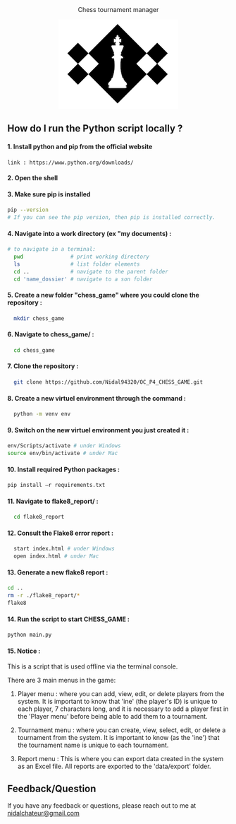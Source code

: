 <center>
Chess tournament manager
</center> 

<p align="center">
  <img src="./icon.png" alt="icon">
</p>


## How do I run the Python script locally ?

#### 1. Install python and pip from the official website

    link : https://www.python.org/downloads/


#### 2. Open the shell

#### 3. Make sure pip is installed

```bash 
pip --version
# If you can see the pip version, then pip is installed correctly.
```


#### 4. Navigate into a work directory (ex "my documents) :

```bash 
# to navigate in a terminal:
  pwd               # print working directory
  ls                # list folder elements
  cd ..             # navigate to the parent folder
  cd 'name_dossier' # navigate to a son folder 
```

#### 5. Create a new folder "chess_game" where you could clone the repository :

```bash
  mkdir chess_game
```

#### 6. Navigate to chess_game/ :

```bash
  cd chess_game
```

#### 7. Clone the repository :

```bash
  git clone https://github.com/Nidal94320/OC_P4_CHESS_GAME.git
```

#### 8. Create a new virtuel environment through the command :

```bash
  python -m venv env
```

#### 9. Switch on the new virtuel environment you just created it :
```bash
env/Scripts/activate # under Windows
source env/bin/activate # under Mac
```
#### 10. Install required Python packages :

```bash
pip install –r requirements.txt
```
#### 11. Navigate to flake8_report/ :

```bash
  cd flake8_report
```
#### 12. Consult the Flake8 error report :

```bash
  start index.html # under Windows
  open index.html # under Mac
```
#### 13. Generate a new flake8 report :

```bash
cd ..
rm -r ./flake8_report/*
flake8
```

#### 14. Run the script to start CHESS_GAME :

```bash
python main.py

```
#### 15. Notice :

This is a script that is used offline via the terminal console.

There are 3 main menus in the game:

1. Player menu : where you can add, view, edit, or delete players from the system. It is important to know that 'ine' (the player's ID) is unique to each player, 7 characters long, and it is necessary to add a player first in the 'Player menu' before being able to add them to a tournament.

2. Tournament menu : where you can create, view, select, edit, or delete a tournament from the system. It is important to know (as the 'ine') that the tournament name is unique to each tournament.

3. Report menu : This is where you can export data created in the system as an Excel file. All reports are exported to the 'data/export' folder.


## Feedback/Question

If you have any feedback or questions, please reach out to me at nidalchateur@gmail.com
